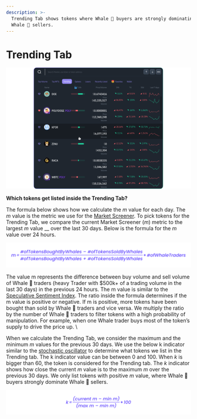 ```yaml
---
description: >-
  Trending Tab shows tokens where Whale 🐳 buyers are strongly dominating over
  Whale 🐳 sellers.
---
```


# Trending Tab



![Trending Tab is located inside the Market Selector](<../../../.gitbook/assets/Trending Tab 01.png>)

**Which tokens get listed inside the Trending Tab?**

The formula below shows how we calculate the _m_ value for each day. The _m_ value is the metric we use for the [Market Screener](https://docs.dex.guru/features/market-activity/market-screener). To pick tokens for the Trending Tab, we compare the current Market Screener (_m_) metric to the largest _m_ value __ over the last 30 days. Below is the formula for the _m_ value over 24 hours.&#x20;

![Market Screener formula](<../../../.gitbook/assets/Trending Tab 02.png>)

The value m represents the difference between buy volume and sell volume of Whale 🐳 traders (heavy Trader with $500k+ of a trading volume in the last 30 days) in the previous 24 hours. The m value is similar to the [Speculative Sentiment Index](https://www.fxcm.com/markets/insights/speculative-sentiment-index-ssi/). The ratio inside the formula determines if the m value is positive or negative. If m is positive, more tokens have been bought than sold by Whale 🐳 traders and vice versa. We multiply the ratio by the number of Whale 🐳 traders to filter tokens with a high probability of manipulation. For example, when one Whale trader buys most of the token’s supply to drive the price up. \


When we calculate the Trending Tab, we consider the maximum and the minimum _m_ values for the previous 30 days. We use the below k indicator similar to the [stochastic oscillator](https://en.wikipedia.org/wiki/Stochastic\_oscillator) to determine what tokens we list in the Trending tab. The k indicator value can be between 0 and 100. When _k_ is bigger than 60, the token is considered for the Trending tab. The _k_ indicator shows how close the current _m_ value is to the maximum _m_ over the previous 30 days. We only list tokens with positive _m_ value, where Whale 🐳 buyers strongly dominate Whale 🐳 sellers.

![k indicator](<../../../.gitbook/assets/Trending Tab 03 (1).png>)

